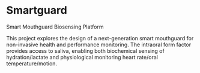 # Smartguard
Smart Mouthguard Biosensing Platform

This project explores the design of a next-generation smart mouthguard for non-invasive health and performance monitoring. The intraoral form factor provides access to saliva, enabling both biochemical sensing of hydration/lactate and physiological monitoring heart rate/oral temperature/motion.
